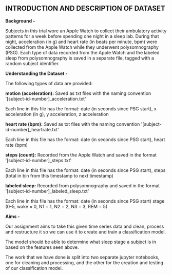 ## INTRODUCTION AND DESCRIPTION OF DATASET

**Background -** 

Subjects in this trial wore an Apple Watch to collect their ambulatory activity patterns for a week before spending one night in a sleep lab. During that night, acceleration (in g) and heart rate (in beats per minute, bpm) were collected from the Apple Watch while they underwent polysomnography (PSG). Each type of data recorded from the Apple Watch and the labeled sleep from polysomnography is saved in a separate file, tagged with a random subject identifier.

**Understanding the Dataset -** 

The following types of data are provided:

**motion (acceleration):** Saved as txt files with the naming convention '[subject-id-number]_acceleration.txt'

Each line in this file has the format: date (in seconds since PSG start), x acceleration (in g), y acceleration, z acceleration

**heart rate (bpm):** Saved as txt files with the naming convention '[subject-id-number]_heartrate.txt'

Each line in this file has the format: date (in seconds since PSG start), heart rate (bpm)

**steps (count):** Recorded from the Apple Watch and saved in the format '[subject-id-number]_steps.txt'

Each line in this file has the format: date (in seconds since PSG start), steps (total in bin from this timestamp to next timestamp)

**labeled sleep:** Recorded from polysomnography and saved in the format '[subject-id-number]_labeled_sleep.txt'

Each line in this file has the format: date (in seconds since PSG start) stage (0-5, wake = 0, N1 = 1, N2 = 2, N3 = 3, REM = 5)

**Aims -** 

Our assignment aims to take this given time series data and clean, process and restructure it so we can use it to create and train a classification model. 

The model should be able to determine what sleep stage a subject is in based on the features seen above. 

The work that we have done is split into two separate jupyter notebooks, one for cleaning and processing, and the other for the creation and testing of our classification model.